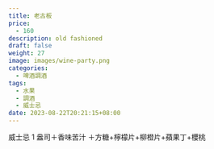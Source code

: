 ```yaml
---
title: 老古板
price:
  - 160
description: old fashioned
draft: false
weight: 27
image: images/wine-party.png
categories:
  - 啤酒調酒
tags:
  - 水果
  - 調酒
  - 威士忌
date: 2023-08-22T20:21:15+08:00
---
```

 威士忌 1 盎司＋香味苦汁 ＋方糖+檸檬片+柳橙片+蘋果丁+櫻桃